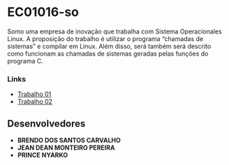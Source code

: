 #  EC01016-so 
Somo uma empresa de inovação que trabalha com Sistema Operacionales Linux. A proposição do trabalho é utilizar o programa “chamadas de sistemas” e compilar em Linux. Além disso, será também será descrito como funcionam as chamadas de sistemas geradas pelas funções do programa C. 

### Links
- [Trabalho 01](https://github.com/EC01016-so/trabalho01)
- [Trabalho 02](https://github.com/EC01016-so/trabalho02)

## Desenvolvedores

- **BRENDO DOS SANTOS CARVALHO**
- **JEAN DEAN MONTEIRO PEREIRA**
-  **PRINCE NYARKO**

